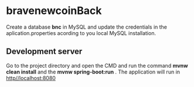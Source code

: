 # bravenewcoinBack

Create a database **bnc** in MySQL and update the credentials in the
aplication.properties acording to you local MySQL installation.

## Development server

Go to the project directory and open the CMD and run the command
**mvnw clean install** and the **mvnw spring-boot:run** .
The application will run in [http//localhost:8080](http//localhost:8080)
